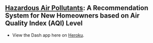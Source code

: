## <u>Hazardous Air Pollutants</u>: A Recommendation System for New Homeowners based on Air Quality Index (AQI) Level

* View the Dash app here on [Heroku](https://choropleth-air-pollutants.herokuapp.com/).
